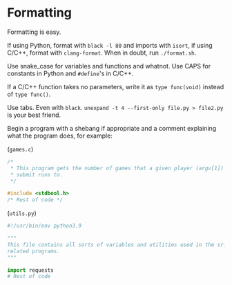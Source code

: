 # Formatting

Formatting is easy.

If using Python, format with `black -l 80` and imports with `isort`, if using C/C++, format with `clang-format`. When in doubt, run `./format.sh`.

Use snake_case for variables and functions and whatnot. Use CAPS for constants in Python and `#define`'s in C/C++.

If a C/C++ function takes no parameters, write it as `type func(void)` instead of `type func()`.

Use tabs. Even with `black`. `unexpand -t 4 --first-only file.py > file2.py` is your best friend.

Begin a program with a shebang if appropriate and a comment explaining what the program does, for example:

(`games.c`)

```c
/*
 * This program gets the number of games that a given player (argv[1]) has
 * submit runs to.
 */

#include <stdbool.h>
/* Rest of code */
```

(`utils.py`)

```python
#!/usr/bin/env python3.9

"""
This file contains all sorts of variables and utilities used in the sr.c
related programs.
"""

import requests
# Rest of code
```
